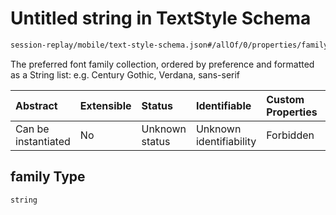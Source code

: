 # Untitled string in TextStyle Schema

```txt
session-replay/mobile/text-style-schema.json#/allOf/0/properties/family
```

The preferred font family collection, ordered by preference and formatted as a String list: e.g. Century Gothic, Verdana, sans-serif

| Abstract            | Extensible | Status         | Identifiable            | Custom Properties | Additional Properties | Access Restrictions | Defined In                                                                                             |
| :------------------ | :--------- | :------------- | :---------------------- | :---------------- | :-------------------- | :------------------ | :----------------------------------------------------------------------------------------------------- |
| Can be instantiated | No         | Unknown status | Unknown identifiability | Forbidden         | Allowed               | Read only           | [text-style-schema.json\*](../out/session-replay/mobile/text-style-schema.json "open original schema") |

## family Type

`string`
